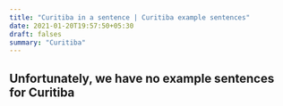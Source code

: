 ```yaml
---
title: "Curitiba in a sentence | Curitiba example sentences"
date: 2021-01-20T19:57:50+05:30
draft: falses
summary: "Curitiba"
---
```

## Unfortunately, we have no example sentences for Curitiba                 
